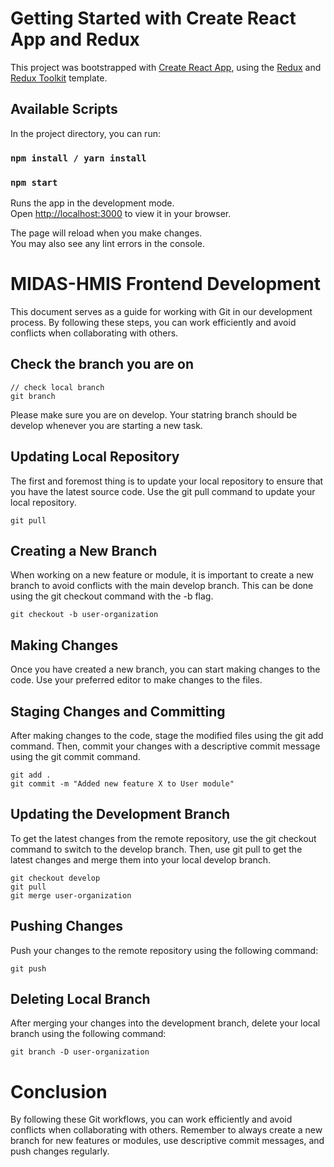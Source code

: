 # Getting Started with Create React App and Redux

This project was bootstrapped with [Create React App](https://github.com/facebook/create-react-app), using the [Redux](https://redux.js.org/) and [Redux Toolkit](https://redux-toolkit.js.org/) template.

## Available Scripts

In the project directory, you can run:

### `npm install / yarn install`

### `npm start`

Runs the app in the development mode.\
Open [http://localhost:3000](http://localhost:3000) to view it in your browser.

The page will reload when you make changes.\
You may also see any lint errors in the console.

# MIDAS-HMIS Frontend Development

This document serves as a guide for working with Git in our development process. By following these steps, you can work efficiently and avoid conflicts when collaborating with others. 

## Check the branch you are on

```
// check local branch
git branch
```
Please make sure you are on develop. Your statring branch should be develop whenever you are starting a new task.

## Updating Local Repository

The first and foremost thing is to update your local repository to ensure that you have the latest source code. Use the git pull command to update your local repository.
```
git pull
```
## Creating a New Branch

When working on a new feature or module, it is important to create a new branch to avoid conflicts with the main develop branch. This can be done using the git checkout command with the -b flag.

```
git checkout -b user-organization
```
  

## Making Changes

Once you have created a new branch, you can start making changes to the code. Use your preferred editor to make changes to the files.

  

## Staging Changes and Committing

After making changes to the code, stage the modified files using the git add command. Then, commit your changes with a descriptive commit message using the git commit command.

```
git add .
git commit -m "Added new feature X to User module"
```
  

## Updating the Development Branch

To get the latest changes from the remote repository, use the git checkout command to switch to the develop branch. Then, use git pull to get the latest changes and merge them into your local develop branch.

```
git checkout develop
git pull
git merge user-organization
```
  

## Pushing Changes

Push your changes to the remote repository using the following command:
```
git push
```
  

## Deleting Local Branch

After merging your changes into the development branch, delete your local branch using the following command:

```
git branch -D user-organization
```
  

# Conclusion

By following these Git workflows, you can work efficiently and avoid conflicts when collaborating with others. Remember to always create a new branch for new features or modules, use descriptive commit messages, and push changes regularly.
